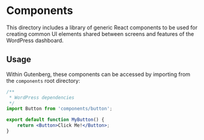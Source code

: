 Components
==========

This directory includes a library of generic React components to be used for creating common UI elements shared between screens and features of the WordPress dashboard.

## Usage

Within Gutenberg, these components can be accessed by importing from the `components` root directory:

```jsx
/**
 * WordPress dependencies
 */
import Button from 'components/button';

export default function MyButton() {
	return <Button>Click Me!</Button>;
}
```
